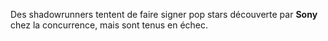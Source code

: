 ﻿Des shadowrunners  tentent de faire signer pop stars découverte par **Sony** chez la concurrence, mais sont tenus en échec.